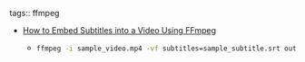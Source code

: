 tags:: ffmpeg

- [How to Embed Subtitles into a Video Using FFmpeg](https://www.baeldung.com/linux/subtitles-ffmpeg)
	- ```bash
	  ffmpeg -i sample_video.mp4 -vf subtitles=sample_subtitle.srt output_video_with_srt.mp4
	  ```